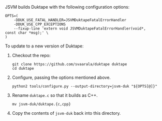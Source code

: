 JSVM builds Duktape with the following configuration options:

    OPTS=(
        -DDUK_USE_FATAL_HANDLER=JSVMDuktapeFatalErrorHandler
        -DDUK_USE_CPP_EXCEPTIONS
        --fixup-line 'extern void JSVMDuktapeFatalErrorHandler(void*, const char *msg);' \
    )

To update to a new version of Duktape:

1. Checkout the repo:

       git clone https://github.com/svaarala/duktape duktape
       cd duktape

2. Configure, passing the options mentioned above.

       python2 tools/configure.py --output-directory=jsvm-duk "${OPTS[@]}"
       
3. Rename `duktape.c` so that it builds as C++.

       mv jsvm-duk/duktape.{c,cpp}
       
4. Copy the contents of `jsvm-duk` back into this directory.